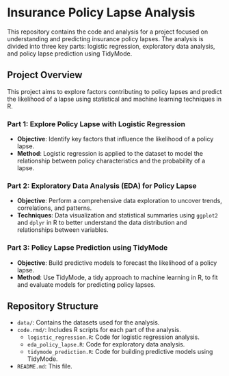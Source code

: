 # Insurance Policy Lapse Analysis

This repository contains the code and analysis for a project focused on understanding and predicting insurance policy lapses. The analysis is divided into three key parts: logistic regression, exploratory data analysis, and policy lapse prediction using TidyMode.

## Project Overview

This project aims to explore factors contributing to policy lapses and predict the likelihood of a lapse using statistical and machine learning techniques in R.

### Part 1: Explore Policy Lapse with Logistic Regression
- **Objective**: Identify key factors that influence the likelihood of a policy lapse.
- **Method**: Logistic regression is applied to the dataset to model the relationship between policy characteristics and the probability of a lapse.

### Part 2: Exploratory Data Analysis (EDA) for Policy Lapse
- **Objective**: Perform a comprehensive data exploration to uncover trends, correlations, and patterns.
- **Techniques**: Data visualization and statistical summaries using `ggplot2` and `dplyr` in R to better understand the data distribution and relationships between variables.

### Part 3: Policy Lapse Prediction using TidyMode
- **Objective**: Build predictive models to forecast the likelihood of a policy lapse.
- **Method**: Use TidyMode, a tidy approach to machine learning in R, to fit and evaluate models for predicting policy lapses.

## Repository Structure

- `data/`: Contains the datasets used for the analysis.
- `code.rmd/`: Includes R scripts for each part of the analysis.
  - `logistic_regression.R`: Code for logistic regression analysis.
  - `eda_policy_lapse.R`: Code for exploratory data analysis.
  - `tidymode_prediction.R`: Code for building predictive models using TidyMode.
- `README.md`: This file.


